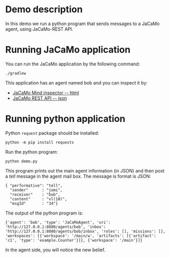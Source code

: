# Demo description

In this demo we run a python program that sends messages to a JaCaMo agent, using JaCaMo-REST API.


# Running JaCaMo application

You can run the JaCaMo application by the following command:

  `./gradlew`


This application has an agent named bob and you can inspect it by:

- [JaCaMo Mind inspector -- html](http://127.0.0.1:3272)
- [JaCaMo REST API -- json](http://127.0.0.1:8080/agents/bob)

# Running python application

Python `request` package should be installed:

  `python -m pip install requests`

Run the python program:

  `python demo.py`


This program prints out the main agent information (in JSON) and then post a *tell* message in the agent mail box. The message is format is JSON:

```
{ "performative": "tell",
  "sender"      : "jomi",
  "receiver"    : "bob",
  "content"     : "vl(10)",
  "msgId"       : "34"}
```

The output of the python program is:

```
{'agent': 'bob', 'type': 'JaCaMoAgent', 'uri': 'http://127.0.0.1:8080/agents/bob', 'inbox': 'http://127.0.0.1:8080/agents/bob/inbox', 'roles': [], 'missions': [], 'workspaces': [{'workspace': '/main/w', 'artifacts': [{'artifact': 'c1', 'type': 'example.Counter'}]}, {'workspace': '/main'}]}
```

In the agent side, you will notice the new belief.

